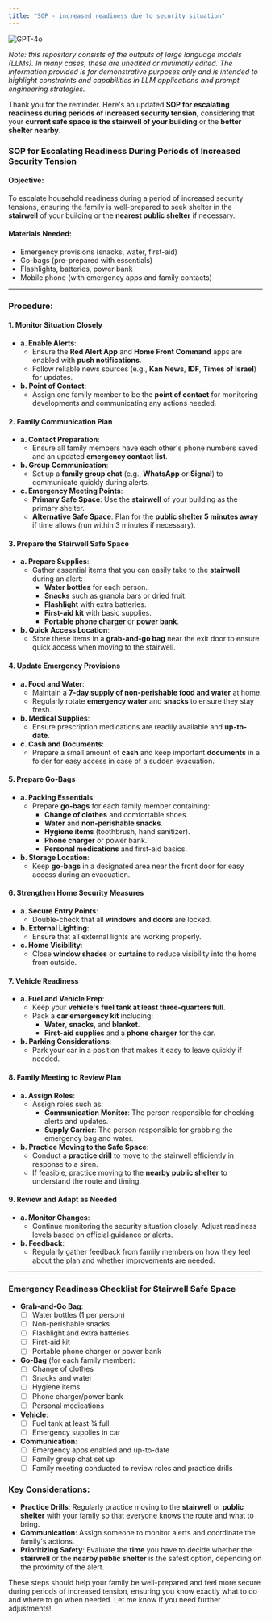 ```yaml
---
title: "SOP - increased readiness due to security situation"
---
```

![GPT-4o](https://img.shields.io/badge/GPT--4o-3333FF?style=for-the-badge&logo=openai&logoColor=white)



*Note: this repository consists of the outputs of large language models (LLMs). In many cases, these are unedited or minimally edited. The information provided is for demonstrative purposes only and is intended to highlight constraints and capabilities in LLM applications and prompt engineering strategies.*


Thank you for the reminder. Here's an updated **SOP for escalating readiness during periods of increased security tension**, considering that your **current safe space is the stairwell of your building** or the **better shelter nearby**.

### **SOP for Escalating Readiness During Periods of Increased Security Tension**

#### **Objective:**
To escalate household readiness during a period of increased security tensions, ensuring the family is well-prepared to seek shelter in the **stairwell** of your building or the **nearest public shelter** if necessary.

#### **Materials Needed:**
- Emergency provisions (snacks, water, first-aid)
- Go-bags (pre-prepared with essentials)
- Flashlights, batteries, power bank
- Mobile phone (with emergency apps and family contacts)

---

### **Procedure:**

#### **1. Monitor Situation Closely**
   - **a. Enable Alerts**:
     - Ensure the **Red Alert App** and **Home Front Command** apps are enabled with **push notifications**.
     - Follow reliable news sources (e.g., **Kan News**, **IDF**, **Times of Israel**) for updates.
   - **b. Point of Contact**:
     - Assign one family member to be the **point of contact** for monitoring developments and communicating any actions needed.

#### **2. Family Communication Plan**
   - **a. Contact Preparation**:
     - Ensure all family members have each other's phone numbers saved and an updated **emergency contact list**.
   - **b. Group Communication**:
     - Set up a **family group chat** (e.g., **WhatsApp** or **Signal**) to communicate quickly during alerts.
   - **c. Emergency Meeting Points**:
     - **Primary Safe Space**: Use the **stairwell** of your building as the primary shelter.
     - **Alternative Safe Space**: Plan for the **public shelter 5 minutes away** if time allows (run within 3 minutes if necessary).

#### **3. Prepare the Stairwell Safe Space**
   - **a. Prepare Supplies**:
     - Gather essential items that you can easily take to the **stairwell** during an alert:
       - **Water bottles** for each person.
       - **Snacks** such as granola bars or dried fruit.
       - **Flashlight** with extra batteries.
       - **First-aid kit** with basic supplies.
       - **Portable phone charger** or **power bank**.
   - **b. Quick Access Location**:
     - Store these items in a **grab-and-go bag** near the exit door to ensure quick access when moving to the stairwell.
  
#### **4. Update Emergency Provisions**
   - **a. Food and Water**:
     - Maintain a **7-day supply of non-perishable food and water** at home.
     - Regularly rotate **emergency water** and **snacks** to ensure they stay fresh.
   - **b. Medical Supplies**:
     - Ensure prescription medications are readily available and **up-to-date**.
   - **c. Cash and Documents**:
     - Prepare a small amount of **cash** and keep important **documents** in a folder for easy access in case of a sudden evacuation.

#### **5. Prepare Go-Bags**
   - **a. Packing Essentials**:
     - Prepare **go-bags** for each family member containing:
       - **Change of clothes** and comfortable shoes.
       - **Water** and **non-perishable snacks**.
       - **Hygiene items** (toothbrush, hand sanitizer).
       - **Phone charger** or power bank.
       - **Personal medications** and first-aid basics.
   - **b. Storage Location**:
     - Keep **go-bags** in a designated area near the front door for easy access during an evacuation.

#### **6. Strengthen Home Security Measures**
   - **a. Secure Entry Points**:
     - Double-check that all **windows and doors** are locked.
   - **b. External Lighting**:
     - Ensure that all external lights are working properly.
   - **c. Home Visibility**:
     - Close **window shades** or **curtains** to reduce visibility into the home from outside.

#### **7. Vehicle Readiness**
   - **a. Fuel and Vehicle Prep**:
     - Keep your **vehicle's fuel tank at least three-quarters full**.
     - Pack a **car emergency kit** including:
       - **Water**, **snacks**, and **blanket**.
       - **First-aid supplies** and a **phone charger** for the car.
   - **b. Parking Considerations**:
     - Park your car in a position that makes it easy to leave quickly if needed.

#### **8. Family Meeting to Review Plan**
   - **a. Assign Roles**:
     - Assign roles such as:
       - **Communication Monitor**: The person responsible for checking alerts and updates.
       - **Supply Carrier**: The person responsible for grabbing the emergency bag and water.
   - **b. Practice Moving to the Safe Space**:
     - Conduct a **practice drill** to move to the stairwell efficiently in response to a siren.
     - If feasible, practice moving to the **nearby public shelter** to understand the route and timing.

#### **9. Review and Adapt as Needed**
   - **a. Monitor Changes**:
     - Continue monitoring the security situation closely. Adjust readiness levels based on official guidance or alerts.
   - **b. Feedback**:
     - Regularly gather feedback from family members on how they feel about the plan and whether improvements are needed.
  
---

### **Emergency Readiness Checklist for Stairwell Safe Space**
- **Grab-and-Go Bag**:
  - [ ] Water bottles (1 per person)
  - [ ] Non-perishable snacks
  - [ ] Flashlight and extra batteries
  - [ ] First-aid kit
  - [ ] Portable phone charger or power bank
- **Go-Bag** (for each family member):
  - [ ] Change of clothes
  - [ ] Snacks and water
  - [ ] Hygiene items
  - [ ] Phone charger/power bank
  - [ ] Personal medications
- **Vehicle**:
  - [ ] Fuel tank at least ¾ full
  - [ ] Emergency supplies in car
- **Communication**:
  - [ ] Emergency apps enabled and up-to-date
  - [ ] Family group chat set up
  - [ ] Family meeting conducted to review roles and practice drills

### **Key Considerations:**
- **Practice Drills**: Regularly practice moving to the **stairwell** or **public shelter** with your family so that everyone knows the route and what to bring.
- **Communication**: Assign someone to monitor alerts and coordinate the family's actions.
- **Prioritizing Safety**: Evaluate the **time** you have to decide whether the **stairwell** or the **nearby public shelter** is the safest option, depending on the proximity of the alert.

These steps should help your family be well-prepared and feel more secure during periods of increased tension, ensuring you know exactly what to do and where to go when needed. Let me know if you need further adjustments!